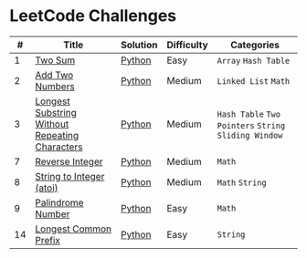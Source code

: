 # LeetCode Challenges

| # | Title | Solution | Difficulty | Categories |
|---| ----- | -------- | ---------- | ---------- |
|1|[Two Sum](https://leetcode.com/problems/two-sum/)|[Python](./solutions/1.ipynb)|Easy|`Array` `Hash Table`|
|2|[Add Two Numbers](https://leetcode.com/problems/add-two-numbers/)|[Python](./solutions/2.ipynb)|Medium|`Linked List` `Math`|
|3|[Longest Substring Without Repeating Characters](https://leetcode.com/problems/longest-substring-without-repeating-characters/)|[Python](./solutions/3.ipynb)|Medium|`Hash Table` `Two Pointers` `String` `Sliding Window`|
|7|[Reverse Integer](https://leetcode.com/problems/reverse-integer/)|[Python](./solutions/7.ipynb)|Medium|`Math`|
|8|[String to Integer (atoi)](https://leetcode.com/problems/string-to-integer-atoi/)|[Python](./solutions/8.ipynb)|Medium|`Math` `String`|
|9|[Palindrome Number](https://leetcode.com/problems/palindrome-number/)|[Python](./solutions/9.ipynb)|Easy|`Math`|
|14|[Longest Common Prefix](https://leetcode.com/problems/longest-common-prefix/)|[Python](./solutions/14.ipynb)|Easy|`String`|
